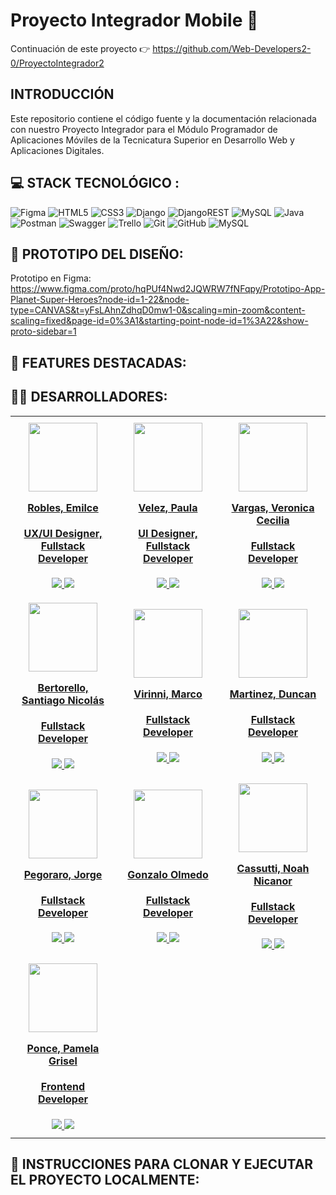 # Proyecto Integrador Mobile 📱

Continuación de este proyecto 👉 https://github.com/Web-Developers2-0/ProyectoIntegrador2 

## INTRODUCCIÓN
Este repositorio contiene el código fuente y la documentación relacionada con nuestro Proyecto Integrador para el Módulo Programador de Aplicaciones Móviles de la Tecnicatura Superior en Desarrollo Web y Aplicaciones Digitales.

## 💻 STACK TECNOLÓGICO :
![Figma](https://img.shields.io/static/v1?style=for-the-badge&message=Figma&color=4169E1&logo=Figma&logoColor=fff&label=) ![HTML5](https://img.shields.io/badge/html5-%23E34F26.svg?style=for-the-badge&logo=html5&logoColor=white) ![CSS3](https://img.shields.io/badge/css3-%231572B6.svg?style=for-the-badge&logo=css3&logoColor=white) ![Django](https://img.shields.io/badge/django-%23092E20.svg?style=for-the-badge&logo=django&logoColor=white)  ![DjangoREST](https://img.shields.io/badge/DJANGO-REST-ff1709?style=for-the-badge&logo=django&logoColor=white&color=ff1709&labelColor=gray)  ![MySQL](https://img.shields.io/badge/mysql-4479A1.svg?style=for-the-badge&logo=mysql&logoColor=white) 
![Java](https://img.shields.io/badge/java-%23ED8B00.svg?style=for-the-badge&logo=openjdk&logoColor=white) ![Postman](https://img.shields.io/badge/Postman-FF6C37?style=for-the-badge&logo=postman&logoColor=white) ![Swagger](https://img.shields.io/badge/-Swagger-%23Clojure?style=for-the-badge&logo=swagger&logoColor=white) ![Trello](https://img.shields.io/badge/Trello-%23026AA7.svg?style=for-the-badge&logo=Trello&logoColor=white) ![Git](https://img.shields.io/badge/git-%23F05033.svg?style=for-the-badge&logo=git&logoColor=white) ![GitHub](https://img.shields.io/badge/github-%23121011.svg?style=for-the-badge&logo=github&logoColor=white) ![MySQL](https://img.shields.io/badge/mysql-4479A1.svg?style=for-the-badge&logo=mysql&logoColor=white)
<br/>

## 🎨 PROTOTIPO DEL DISEÑO:
Prototipo en Figma: https://www.figma.com/proto/hqPUf4Nwd2JQWRW7fNFqpy/Prototipo-App-Planet-Super-Heroes?node-id=1-22&node-type=CANVAS&t=yFsLAhnZdhqD0mw1-0&scaling=min-zoom&content-scaling=fixed&page-id=0%3A1&starting-point-node-id=1%3A22&show-proto-sidebar=1 

## 🙌 FEATURES DESTACADAS:

## 👩‍💻 DESARROLLADORES:
<table align="center" style="border-collapse: collapse; width: 100%; max-width: 1200px;">
  <tbody align="center">
    <tr>
      <td style="width: 25%; padding: 10px;">
        <div align="center">
          <a href="https://www.linkedin.com/in/emilce-robles/" target="_blank" rel="author">
            <img width="110" src="https://avatars.githubusercontent.com/u/81953405?v=4"/>
          </a>
          <a href="https://www.linkedin.com/in/emilce-robles/" target="_blank" rel="author">
            <h4 style="margin-top: 1rem;">Robles, Emilce</h4>
            <h4 style="margin-top: 1rem;">UX/UI Designer, Fullstack Developer</h4>
          </a>
          <a href="https://github.com/emirobles" target="_blank">
            <img src="https://img.shields.io/static/v1?style=for-the-badge&message=GitHub&color=172B4D&logo=GitHub&logoColor=FFFFFF&label="/>
          </a>
          <a href="https://www.linkedin.com/in/emilce-robles/" target="_blank">
            <img src="https://img.shields.io/badge/linkedin%20-%230077B5.svg?&style=for-the-badge&logo=linkedin&logoColor=white"/>
          </a>
        </div>
      </td>
      <td style="width: 25%; padding: 10px;">
        <div align="center">
          <a href="https://www.linkedin.com/in/paula-velez/" target="_blank" rel="author">
            <img width="110" src="https://ca.slack-edge.com/TJXGUH2G1-U07B8C3GNJW-d6732a6c8856-512"/>
          </a>
          <a href="https://www.linkedin.com/in/paula-velez/" target="_blank" rel="author">
            <h4 style="margin-top: 1rem;">Velez, Paula</h4>
            <h4 style="margin-top: 1rem;">UI Designer, Fullstack Developer</h4>
          </a>
          <a href="https://github.com/paulavelezz" target="_blank">
            <img src="https://img.shields.io/static/v1?style=for-the-badge&message=GitHub&color=172B4D&logo=GitHub&logoColor=FFFFFF&label="/>
          </a>
          <a href="https://www.linkedin.com/in/paula-velez/" target="_blank">
            <img src="https://img.shields.io/badge/linkedin%20-%230077B5.svg?&style=for-the-badge&logo=linkedin&logoColor=white"/>
          </a>
        </div>
      </td>
      <td style="width: 25%; padding: 10px;">
        <div align="center">
          <a href="https://www.linkedin.com/in/vargas-veronica/" target="_blank" rel="author">
            <img width="110" src="https://avatars.githubusercontent.com/u/94198041?v=4"/>
          </a>
          <a href="https://www.linkedin.com/in/vargas-veronica/" target="_blank" rel="author">
            <h4 style="margin-top: 1rem;">Vargas, Veronica Cecilia</h4>
            <h4 style="margin-top: 1rem;">Fullstack Developer</h4>
          </a>
          <a href="https://github.com/Vargas-Veronica" target="_blank">
            <img src="https://img.shields.io/static/v1?style=for-the-badge&message=GitHub&color=172B4D&logo=GitHub&logoColor=FFFFFF&label="/>
          </a>
          <a href="https://www.linkedin.com/in/vargas-veronica/" target="_blank">
            <img src="https://img.shields.io/badge/linkedin%20-%230077B5.svg?&style=for-the-badge&logo=linkedin&logoColor=white"/>
          </a>
        </div>
      </td>
    </tr>
    <tr>
        <td style="width: 25%; padding: 10px;">
        <div align="center">
          <a href="https://www.linkedin.com/in/santiago-bertorello-6bb071166/" target="_blank" rel="author">
            <img width="110" src="https://media.licdn.com/dms/image/v2/D4D03AQFMDBlCEUIGWA/profile-displayphoto-shrink_200_200/profile-displayphoto-shrink_200_200/0/1724948385736?e=1730332800&v=beta&t=tpi0i1PCe6NfTEbR8ADrKaTgZOQ3LyVNzqYUqgt61mk"/>
          </a>
          <a href="https://www.linkedin.com/in/santiago-bertorello-6bb071166/" target="_blank" rel="author">
            <h4 style="margin-top: 1rem;">Bertorello, Santiago Nicolás</h4>
            <h4 style="margin-top: 1rem;">Fullstack Developer</h4>
          </a>
          <a href="https://github.com/SantiagoBertorello" target="_blank">
            <img src="https://img.shields.io/static/v1?style=for-the-badge&message=GitHub&color=172B4D&logo=GitHub&logoColor=FFFFFF&label="/>
          </a>
          <a href="https://www.linkedin.com/in/santiago-bertorello-6bb071166/" target="_blank">
            <img src="https://img.shields.io/badge/linkedin%20-%230077B5.svg?&style=for-the-badge&logo=linkedin&logoColor=white"/>
          </a>
        </div>
      </td>
      <td style="width: 25%; padding: 10px;">
        <div align="center">
          <a href="https://www.linkedin.com/in/marco-virinni/" target="_blank" rel="author">
            <img width="110" src="https://avatars.githubusercontent.com/u/97301587?v=4"/>
          </a>
          <a href="https://www.linkedin.com/in/marco-virinni/" target="_blank" rel="author">
            <h4 style="margin-top: 1rem;">Virinni, Marco</h4>
            <h4 style="margin-top: 1rem;">Fullstack Developer</h4>
          </a>
          <a href="https://github.com/alanapolitana" target="_blank">
            <img src="https://img.shields.io/static/v1?style=for-the-badge&message=GitHub&color=172B4D&logo=GitHub&logoColor=FFFFFF&label="/>
          </a>
          <a href="https://www.linkedin.com/in/marco-virinni/" target="_blank">
            <img src="https://img.shields.io/badge/linkedin%20-%230077B5.svg?&style=for-the-badge&logo=linkedin&logoColor=white"/>
          </a>
        </div>
      </td>
      <td style="width: 25%; padding: 10px;">
        <div align="center">
          <a href="https://www.linkedin.com/in/" target="_blank" rel="author">
            <img width="110" src="https://avatars.githubusercontent.com/u/106892134?v=4"/>
          </a>
          <a href="https://www.linkedin.com/in/" target="_blank" rel="author">
            <h4 style="margin-top: 1rem;">Martinez, Duncan</h4>
            <h4 style="margin-top: 1rem;">Fullstack Developer</h4>
          </a>
          <a href="https://github.com/duncanmartinez" target="_blank">
            <img src="https://img.shields.io/static/v1?style=for-the-badge&message=GitHub&color=172B4D&logo=GitHub&logoColor=FFFFFF&label="/>
          </a>
          <a href="https://www.linkedin.com/in/" target="_blank">
            <img src="https://img.shields.io/badge/linkedin%20-%230077B5.svg?&style=for-the-badge&logo=linkedin&logoColor=white"/>
          </a>
        </div>
      </td>
    </tr>
    <tr>
      <td style="width: 25%; padding: 10px;">
        <div align="center">
          <a href="https://www.linkedin.com/in/jorge-pegoraro-40939a275/" target="_blank" rel="author">
            <img width="110" src="https://media.licdn.com/dms/image/v2/D4D03AQGdB6BRfLH5TQ/profile-displayphoto-shrink_200_200/profile-displayphoto-shrink_200_200/0/1724975423203?e=2147483647&v=beta&t=yPlbVMPoggiTi4SqC5-4SkiNmMR5SmM4wt7ycT8zAN0"/>
          </a>
          <a href="https://www.linkedin.com/in/jorge-pegoraro-40939a275/" target="_blank" rel="author">
            <h4 style="margin-top: 1rem;">Pegoraro, Jorge</h4>
            <h4 style="margin-top: 1rem;">Fullstack Developer</h4>
          </a>
          <a href="https://github.com/escuelamedia" target="_blank">
            <img src="https://img.shields.io/static/v1?style=for-the-badge&message=GitHub&color=172B4D&logo=GitHub&logoColor=FFFFFF&label="/>
          </a>
          <a href="https://www.linkedin.com/in/jorge-pegoraro-40939a275/" target="_blank">
            <img src="https://img.shields.io/badge/linkedin%20-%230077B5.svg?&style=for-the-badge&logo=linkedin&logoColor=white"/>
          </a>
        </div>
      </td>
      <td style="width: 25%; padding: 10px;">
        <div align="center">
          <a href="https://www.linkedin.com/in/gonzalo-olmedo-desweb?lipi=urn%3Ali%3Apage%3Ad_flagship3_profile_view_base_contact_details%3BFNQ8iQGKQrK6ifWctMZCMg%3D%3D" target="_blank" rel="author">
            <img width="110" src="https://media.licdn.com/dms/image/v2/C4D03AQFPG9SiKUIlnQ/profile-displayphoto-shrink_800_800/profile-displayphoto-shrink_800_800/0/1659578735244?e=1729728000&v=beta&t=KCbDkSgPxxiy-JG5cxCzxXaDjFKdalOd9BEkIcMBGak">
          </a>
          <a href="https://www.linkedin.com/in/gonzalo-olmedo-desweb/" target="_blank" rel="author">
            <h4 style="margin-top: 1rem;">Gonzalo Olmedo</h4>
            <h4 style="margin-top: 1rem;">Fullstack Developer</h4>
          </a>
          <a href="https://github.com/gonzalo-olmedo" target="_blank">
            <img src="https://img.shields.io/static/v1?style=for-the-badge&message=GitHub&color=172B4D&logo=GitHub&logoColor=FFFFFF&label="/>
          </a>
          <a href="https://www.linkedin.com/in/gonzalo-olmedo-desweb" target="_blank">
            <img src="https://img.shields.io/badge/linkedin%20-%230077B5.svg?&style=for-the-badge&logo=linkedin&logoColor=white"/>
          </a>
        </div>
      </td>
      <td style="width: 25%; padding: 10px;">
        <div align="center">
          <a href=https://www.linkedin.com/in/noah-a-cassutti-99160b1b5/" target="_blank" rel="author">
            <img width="110" src="https://media.licdn.com/dms/image/D4D03AQFrxX1FqWxQyA/profile-displayphoto-shrink_200_200/0/1677907874391?e=2147483647&v=beta&t=wRmE-nlxnkwZYjD2ABgQzeCtdw3cQF_Ek6fLsfDOt8o"/>
          </a>
          <a href="https://www.linkedin.com/in/marcelo-gutierrez-20b99220b/" target="_blank" rel="author">
            <h4 style="margin-top: 1rem;"> Cassutti, Noah Nicanor</h4>
            <h4 style="margin-top: 1rem;">Fullstack Developer</h4>
          </a>
          <a href="https://github.com/noahcassutti" target="_blank">
            <img src="https://img.shields.io/static/v1?style=for-the-badge&message=GitHub&color=172B4D&logo=GitHub&logoColor=FFFFFF&label="/>
          </a>
          <a href="https://www.linkedin.com/in/noah-a-cassutti-99160b1b5/" target="_blank">
            <img src="https://img.shields.io/badge/linkedin%20-%230077B5.svg?&style=for-the-badge&logo=linkedin&logoColor=white"/>
          </a>
        </div>
      </td>
    </tr>
    <tr>
      <td style="width: 25%; padding: 10px;">
        <div align="center">
          <a href="https://www.linkedin.com/in/pamela-ponce-193095142/" target="_blank" rel="author">
            <img width="110" src="https://media.licdn.com/dms/image/v2/D4E03AQFOr-BaV06Yvg/profile-displayphoto-shrink_400_400/profile-displayphoto-shrink_400_400/0/1687573687507?e=1730332800&v=beta&t=EaE8Z-EoES9_evLXPq0xBW1mgZoWlqpG-2v4oLp_NEA"/>
          </a>
          <a href="https://www.linkedin.com/in/pamela-ponce-193095142/" target="_blank" rel="author">
            <h4 style="margin-top: 1rem;">Ponce, Pamela Grisel</h4>
            <h4 style="margin-top: 1rem;">Frontend Developer</h4>
          </a>
          <a href="https://www.github.com/1pame" target="_blank">
            <img src="https://img.shields.io/static/v1?style=for-the-badge&message=GitHub&color=172B4D&logo=GitHub&logoColor=FFFFFF&label="/>
          </a>
          <a href="https://www.linkedin.com/in/pamela-ponce-193095142/" target="_blank">
            <img src="https://img.shields.io/badge/linkedin%20-%230077B5.svg?&style=for-the-badge&logo=linkedin&logoColor=white"/>
          </a>
        </div>
      </td>
    </tr>
  </tbody>
</table>


## 🚀 INSTRUCCIONES PARA CLONAR Y EJECUTAR EL PROYECTO LOCALMENTE: 
